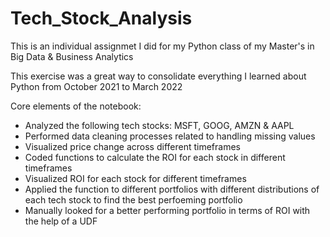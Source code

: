 # Tech_Stock_Analysis

This is an individual assignmet I did for my Python class of my Master's in Big Data & Business Analytics

This exercise was a great way to consolidate everything I learned about Python from October 2021 to March 2022

Core elements of the notebook:
* Analyzed the following tech stocks: MSFT, GOOG, AMZN & AAPL
* Performed data cleaning processes related to handling missing values
* Visualized price change across different timeframes 
* Coded functions to calculate the ROI for each stock in different timeframes
* Visualized ROI for each stock for different timeframes
* Applied the function to different portfolios with different distributions of each tech stock to find the best perfoeming portfolio
* Manually looked for a better performing portfolio in terms of ROI with the help of a UDF
